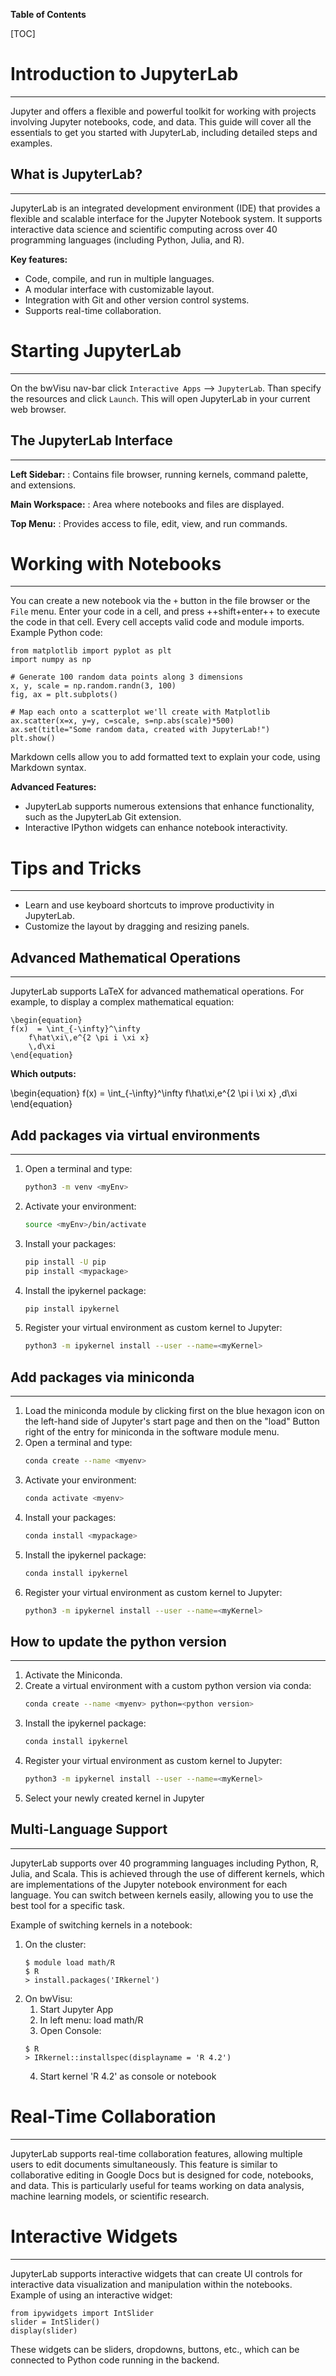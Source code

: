 **Table of Contents**

[TOC]

# Introduction to JupyterLab
---

Jupyter and offers a flexible and powerful toolkit for working with projects involving Jupyter notebooks, code, and data. This guide will cover all the essentials to get you started with JupyterLab, including detailed steps and examples.

## What is JupyterLab?
---

JupyterLab is an integrated development environment (IDE) that provides a flexible and scalable interface for the Jupyter Notebook system. It supports interactive data science and scientific computing across over 40 programming languages (including Python, Julia, and R).

**Key features:**

- Code, compile, and run in multiple languages.
- A modular interface with customizable layout.
- Integration with Git and other version control systems.
- Supports real-time collaboration.

# Starting JupyterLab
---

On the bwVisu nav-bar click `Interactive Apps` --> `JupyterLab`. Than specify the resources and click `Launch`. This will open JupyterLab in your current web browser.

## The JupyterLab Interface
---

**Left Sidebar:**
:    Contains file browser, running kernels, command palette, and extensions.

**Main Workspace:**
:    Area where notebooks and files are displayed.

**Top Menu:**
:     Provides access to file, edit, view, and run commands.

# Working with Notebooks
---

You can create a new notebook via the `+` button in the file browser or the `File` menu. Enter your code in a cell, and press ++shift+enter++ to execute the code in that cell. Every cell accepts valid code and module imports. Example Python code:

```{.python linenums="1" title="Python"}
from matplotlib import pyplot as plt
import numpy as np

# Generate 100 random data points along 3 dimensions
x, y, scale = np.random.randn(3, 100)
fig, ax = plt.subplots()

# Map each onto a scatterplot we'll create with Matplotlib
ax.scatter(x=x, y=y, c=scale, s=np.abs(scale)*500)
ax.set(title="Some random data, created with JupyterLab!")
plt.show()
```

Markdown cells allow you to add formatted text to explain your code, using Markdown syntax.

**Advanced Features:**

- JupyterLab supports numerous extensions that enhance functionality, such as the JupyterLab Git extension.
- Interactive IPython widgets can enhance notebook interactivity.

# Tips and Tricks
---

- Learn and use keyboard shortcuts to improve productivity in JupyterLab.
- Customize the layout by dragging and resizing panels.

## Advanced Mathematical Operations
---

JupyterLab supports LaTeX for advanced mathematical operations. For example, to display a complex mathematical equation:

```{.LaTeX linenums="1" title="LaTeX"}
\begin{equation}
f(x)  = \int_{-\infty}^\infty
    f\hat\xi\,e^{2 \pi i \xi x}
    \,d\xi
\end{equation}
```

**Which outputs:**

\begin{equation}
f(x)  = \int_{-\infty}^\infty
    f\hat\xi\,e^{2 \pi i \xi x}
    \,d\xi
\end{equation}

## Add packages via virtual environments
---

1. Open a terminal and type:
    ```bash
    python3 -m venv <myEnv>
    ```
2. Activate your environment: 
    ```bash
    source <myEnv>/bin/activate
    ```
3. Install your packages:  
    ```bash
    pip install -U pip
    pip install <mypackage>
    ```
4. Install the ipykernel package: 
    ```bash
    pip install ipykernel
    ```
5. Register your virtual environment as custom kernel to Jupyter:
    ```bash
    python3 -m ipykernel install --user --name=<myKernel>
    ```

## Add packages via miniconda
---

1. Load the miniconda module by clicking first on the blue hexagon icon on the left-hand side of Jupyter's start page and then on the "load" Button right of the entry for miniconda in the software module menu.
2. Open a terminal and type:   
    ```bash
    conda create --name <myenv>
    ```
3. Activate your environment:   
    ```bash
    conda activate <myenv>
    ```
4. Install your packages:   
    ```bash
    conda install <mypackage>
    ```
5. Install the ipykernel package:  
    ```bash
    conda install ipykernel
    ```
6. Register your virtual environment as custom kernel to Jupyter:   
    ```bash
    python3 -m ipykernel install --user --name=<myKernel>
    ```

## How to update the python version
---

1. Activate the Miniconda.
2. Create a virtual environment with a custom python version via conda:
    ```bash
    conda create --name <myenv> python=<python version>
    ```
3. Install the ipykernel package:
    ```bash
    conda install ipykernel
    ```
4. Register your virtual environment as custom kernel to Jupyter:  
    ```bash
    python3 -m ipykernel install --user --name=<myKernel>
    ```
5. Select your newly created kernel in Jupyter

## Multi-Language Support
---

JupyterLab supports over 40 programming languages including Python, R, Julia, and Scala. This is achieved through the use of different kernels, which are implementations of the Jupyter notebook environment for each language. You can switch between kernels easily, allowing you to use the best tool for a specific task.

Example of switching kernels in a notebook:

1. On the cluster:
    ```
    $ module load math/R
    $ R
    > install.packages('IRkernel')
    ```
2. On bwVisu:
    1. Start Jupyter App
    2. In left menu: load math/R
    3. Open Console:
    ```
    $ R
    > IRkernel::installspec(displayname = 'R 4.2')
    ```
    4. Start kernel 'R 4.2' as console or notebook

# Real-Time Collaboration
---

JupyterLab supports real-time collaboration features, allowing multiple users to edit documents simultaneously. This feature is similar to collaborative editing in Google Docs but is designed for code, notebooks, and data. This is particularly useful for teams working on data analysis, machine learning models, or scientific research.

# Interactive Widgets
---

JupyterLab supports interactive widgets that can create UI controls for interactive data visualization and manipulation within the notebooks. Example of using an interactive widget:

```{.python linenums="1" title="Python"}
from ipywidgets import IntSlider
slider = IntSlider()
display(slider)
```

These widgets can be sliders, dropdowns, buttons, etc., which can be connected to Python code running in the backend.
